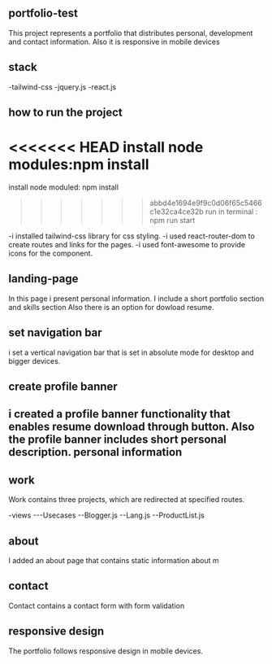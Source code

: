 portfolio-test
--------------
This project represents a  portfolio that
distributes personal, development and contact information.
Also it is responsive in mobile devices

stack
-----
-tailwind-css
-jquery.js
-react.js

how to run the project
----------------------
<<<<<<< HEAD
install node modules:npm install
=======
install node moduled: npm install
>>>>>>> abbd4e1694e9f9c0d06f65c5466c1e32ca4ce32b
run in terminal : npm run start

-i installed tailwind-css library for css styling.
-i used react-router-dom to create routes and links for the pages.
-i used font-awesome to provide icons for the component.


landing-page
------------
In this page i present personal information. 
I include a short portfolio section and skills section 
Also there is an option for dowload resume.

set navigation bar
------------------
i set a vertical navigation bar that is set in absolute mode for desktop and bigger devices.

create profile banner
---------------------
i created a profile banner functionality that enables resume download through button.
Also the profile banner includes short personal description. 
personal information
--------------------

work
-------
Work contains three projects, which are redirected at specified routes.

-views
    ---Usecases
        --Blogger.js
        --Lang.js
        --ProductList.js

about
------
I added an about page that contains static information about m

contact
-------
Contact contains a contact form with form validation

responsive design
-----------------
The portfolio follows responsive design in mobile devices.
